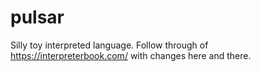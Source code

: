 # pulsar
Silly toy interpreted language. Follow through of https://interpreterbook.com/
with changes here and there.
